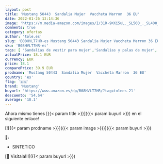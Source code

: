 ```yaml
---
layout: post
title: 'Mustang 50443  Sandalia Mujer  Vaccheta Marron  36 EU'
date: 2022-01-26 13:14:36
image: 'https://m.media-amazon.com/images/I/31R-9KKi5uL._SL500_._SL400_.jpg'
comments: true
category: ofertas
author: 'tole.es'
slug: 'B08HVLT7HR-es Mustang 50443 Sandalia Mujer Vaccheta Marron 36 EU'
sku: 'B08HVLT7HR-es'
tags: [ 'Sandalias de vestir para mujer','Sandalias y palas de mujer','Zapatos','Zapatos para mujer','Zapatos y complementos','mustang','sandalia', ]
actualPrice: 18.1 EUR
currency: EUR
price: 18.1
comparePrice: 39.9 EUR
prodname: 'Mustang 50443  Sandalia Mujer  Vaccheta Marron  36 EU'
country: 'es'
flag: '🇪🇸'
brand: 'Mustang'
buyurl: 'https://www.amazon.es/dp/B08HVLT7HR/?tag=tolees-21'
descuento: '54.64'
average: '18.1'
---
```


Ahora mismo tienes [{{< param title >}}]({{< param buyurl >}}) en el siguiente enlace!

[![{{< param prodname >}}]({{< param image >}})]({{< param buyurl >}})

🔎:

- SINTETICO

[🛒 Visítala!!!]({{< param buyurl >}})
